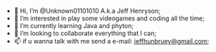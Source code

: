 - 👋 Hi, I’m @Unknown01101010 A.k.a Jeff Henryson;
- 👀 I’m interested in play some videogames and coding all the time; 
- 🌱 I’m currently learning Java and phyton;
- 💞️ I’m looking to collaborate everything that I can;
- 📫 if u wanna talk with me send a e-mail: jeffhunbruey@gmail.com;
 
 
